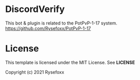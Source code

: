 # DiscordVerify

This bot & plugin is related to the PotPvP-1-17 system.
https://github.com/Rysefoxx/PotPvP-1-17


# License
This template is licensed under the MIT License.
See **LICENSE**

Copyright (c) 2021 Rysefoxx
